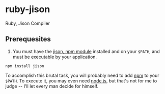 ruby-jison
==========

Ruby, Jison Compiler

Prerequesites
-------------
1. You must have the [jison, npm module](https://npmjs.org/package/jison "jison")
installed and on your `$PATH`, and must be executable by your application.

```Shell
npm install jison
```

To accomplish this brutal task, you will probably need to add
[npm](https://github.com/isaacs/npm "npm") to your `$PATH`. To execute it, you
may even need [node.js](http://nodejs.org/ "node.js"), but that's not for me to
judge -- I'll let every man decide for himself.

